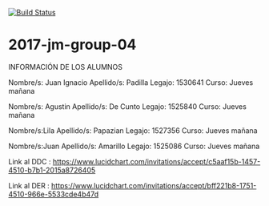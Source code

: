 [![Build Status](https://travis-ci.com/dds-utn/2017-jm-group-04.svg?token=YH5HE4d452payYdvEfoh&branch=master)](https://travis-ci.com/dds-utn/2017-jm-group-04)

# 2017-jm-group-04

INFORMACIÓN DE LOS ALUMNOS

Nombre/s: Juan Ignacio Apellido/s: Padilla Legajo: 1530641 Curso: Jueves mañana

Nombre/s: Agustin Apellido/s: De Cunto Legajo: 1525840 Curso: Jueves mañana

Nombre/s:Lila Apellido/s: Papazian Legajo: 1527356 Curso: Jueves mañana

Nombre/s:Juan Apellido/s: Amarillo Legajo: 1525086 Curso: Jueves mañana

Link al DDC : https://www.lucidchart.com/invitations/accept/c5aaf15b-1457-4510-b7b1-2015a8726405

Link al DER : https://www.lucidchart.com/invitations/accept/bff221b8-1751-4510-966e-5533cde4b47d
